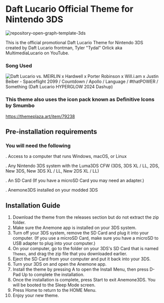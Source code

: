 # Daft Lucario Official Theme for Nintendo 3DS

![repository-open-graph-template-3ds](https://github.com/user-attachments/assets/a6a5483b-5878-43ab-b653-45169f877e9e)



This is the official promotional Daft Lucario Theme for Nintendo 3DS created by Daft Lucario frontman, Tyler "Tydal" Orlick aka MultimediaLucario on YouTube. 

### Song Used

![Daft Lucario vs. MEIRLIN x Hardwell x Porter Robinson x Will.i.am x Justin Beiber - Spaceflight 2099 / Countdown / Apollo / Language / #thatPOWER / Something (Daft Lucario HYPERGLOW 2024 Dashup)](https://www.youtube.com/watch?v=NXCfSJkXB7M)


### This theme also uses the icon pack known as Definitive Icons by Smumbo
https://themeplaza.art/item/79238 


## Pre-installation requirements

### You will need the following

. Access to a computer that runs Windows, macOS, or Linux

. Any Nintendo 3DS system with the Luma3DS CFW (3DS, 3DS XL / LL, 2DS, New 3DS, New 3DS XL / LL, New 2DS XL / LL)

. An SD Card (If you have a microSD Card you may need an adapter.)

. Anemone3DS installed on your modded 3DS




## Installation Guide

1. Download the theme from the releases section but do not extract the zip folder.
2. Make sure the Anemone app is installed on your 3DS system.
3. Turn off your 3DS system, remove the SD Card and plug it into your computer. (If you use a microSD Card, make sure you have a microSD to USB adapter to plug into your computer.)
4. On your computer, go to the folder on your 3DS's SD Card that is named ```Themes```, and drag the zip file that you downloaded earlier.
5. Eject the SD Card from your computer and put it back into your 3DS.
6. Turn your 3DS on and open the Anemone app.
7. Install the theme by pressing A to open the Install Menu, then press D-Pad Up to complete the installation.
8. Once the installation is complete, press Start to exit Anemone3DS. You will be booted to the Sleep Mode screen.
9. Press Home to return to the HOME Menu.
10. Enjoy your new theme.
